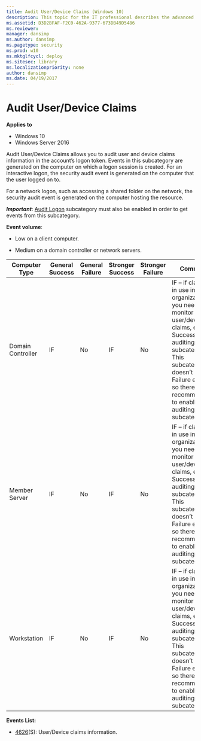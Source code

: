 ```yaml
---
title: Audit User/Device Claims (Windows 10)
description: This topic for the IT professional describes the advanced security audit policy setting, Audit User/Device Claims, which enables you to audit security events that are generated by user and device claims.
ms.assetid: D3D2BFAF-F2C0-462A-9377-673DB49D5486
ms.reviewer: 
manager: dansimp
ms.author: dansimp
ms.pagetype: security
ms.prod: w10
ms.mktglfcycl: deploy
ms.sitesec: library
ms.localizationpriority: none
author: dansimp
ms.date: 04/19/2017
---
```


# Audit User/Device Claims

**Applies to**
-   Windows 10
-   Windows Server 2016


Audit User/Device Claims allows you to audit user and device claims information in the account’s logon token. Events in this subcategory are generated on the computer on which a logon session is created. For an interactive logon, the security audit event is generated on the computer that the user logged on to.

For a network logon, such as accessing a shared folder on the network, the security audit event is generated on the computer hosting the resource.

***Important***: [Audit Logon](audit-logon.md) subcategory must also be enabled in order to get events from this subcategory.

**Event volume**:

-   Low on a client computer.

-   Medium on a domain controller or network servers.

| Computer Type     | General Success | General Failure | Stronger Success | Stronger Failure | Comments                                                                                                                                                                                                                                                                        |
|-------------------|-----------------|-----------------|------------------|------------------|---------------------------------------------------------------------------------------------------------------------------------------------------------------------------------------------------------------------------------------------------------------------------------|
| Domain Controller | IF              | No              | IF               | No               | IF – if claims are in use in your organization and you need to monitor user/device claims, enable Success auditing for this subcategory. <br>This subcategory doesn’t have Failure events, so there is no recommendation to enable Failure auditing for this subcategory. |
| Member Server     | IF              | No              | IF               | No               | IF – if claims are in use in your organization and you need to monitor user/device claims, enable Success auditing for this subcategory. <br>This subcategory doesn’t have Failure events, so there is no recommendation to enable Failure auditing for this subcategory. |
| Workstation       | IF              | No              | IF               | No               | IF – if claims are in use in your organization and you need to monitor user/device claims, enable Success auditing for this subcategory. <br>This subcategory doesn’t have Failure events, so there is no recommendation to enable Failure auditing for this subcategory. |

**Events List:**

-   [4626](event-4626.md)(S): User/Device claims information.

